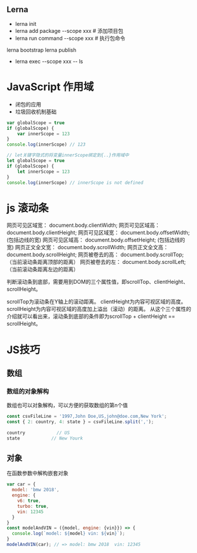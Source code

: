 
## Lerna

* lerna init
* lerna add package --scope xxx # 添加项目包
* lerna run command --scope xxx # 执行包命令

lerna bootstrap
lerna publish

* lerna exec --scope xxx -- ls


# JavaScript 作用域

* 闭包的应用
* 垃圾回收机制基础

``` js
var globalScope = true
if (globalScope) {
    var innerScope = 123
}
console.log(innerScope) // 123
```

``` js
// let关键字隐式的将变量innerScope绑定到{..}作用域中
let globalScope = true
if (globalScope) {
    let innerScope = 123
}
console.log(innerScope) // innerScope is not defined
```

# js 滚动条

网页可见区域宽： document.body.clientWidth;
网页可见区域高： document.body.clientHeight;
网页可见区域宽： document.body.offsetWidth; (包括边线的宽)
网页可见区域高： document.body.offsetHeight; (包括边线的宽)
网页正文全文宽： document.body.scrollWidth;
网页正文全文高： document.body.scrollHeight;
网页被卷去的高： document.body.scrollTop; （当前滚动条距离顶部的距离）
网页被卷去的左： document.body.scrollLeft;（当前滚动条距离左边的距离）

判断滚动条到底部，需要用到DOM的三个属性值，即scrollTop、clientHeight、scrollHeight。

scrollTop为滚动条在Y轴上的滚动距离。
clientHeight为内容可视区域的高度。
scrollHeight为内容可视区域的高度加上溢出（滚动）的距离。
从这个三个属性的介绍就可以看出来，滚动条到底部的条件即为scrollTop + clientHeight == scrollHeight。

# JS技巧

## 数组

### 数组的对象解构

数组也可以对象解构，可以方便的获取数组的第n个值
``` js
const csvFileLine = '1997,John Doe,US,john@doe.com,New York';
const { 2: country, 4: state } = csvFileLine.split(',');
 
country            // US
state            // New Yourk
```

## 对象

在函数参数中解构嵌套对象
``` js
var car = {
  model: 'bmw 2018',
  engine: {
    v6: true,
    turbo: true,
    vin: 12345
  }
}
const modelAndVIN = ({model, engine: {vin}}) => {
  console.log(`model: ${model} vin: ${vin}`);
}
modelAndVIN(car); // => model: bmw 2018  vin: 12345
```